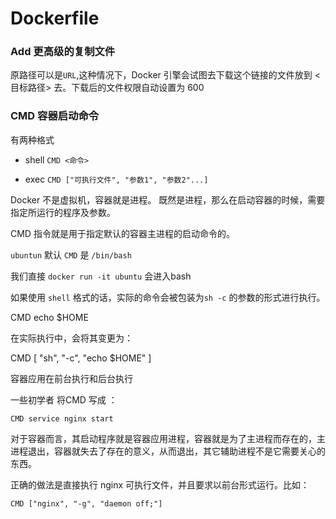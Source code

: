 # Dockerfile 


### Add 更高级的复制文件

原路径可以是`URL`,这种情况下，Docker 引擎会试图去下载这个链接的文件放到 <目标路径> 去。下载后的文件权限自动设置为 600

### CMD 容器启动命令  
有两种格式

- shell `CMD <命令>`

- exec  `CMD ["可执行文件", "参数1", "参数2"...]`

Docker 不是虚拟机，容器就是进程。 既然是进程，那么在启动容器的时候，需要指定所运行的程序及参数。

CMD 指令就是用于指定默认的容器主进程的启动命令的。

`ubuntun` 默认 `CMD` 是 `/bin/bash`

我们直接 `docker run -it ubuntu` 会进入bash 

如果使用 `shell` 格式的话，实际的命令会被包装为`sh -c` 的参数的形式进行执行。

CMD echo $HOME

在实际执行中，会将其变更为：

CMD [ "sh", "-c", "echo $HOME" ]


容器应用在前台执行和后台执行

一些初学者 将CMD 写成 ：

`CMD service nginx start`

对于容器而言，其启动程序就是容器应用进程，容器就是为了主进程而存在的，主进程退出，容器就失去了存在的意义，从而退出，其它辅助进程不是它需要关心的东西。

正确的做法是直接执行 nginx 可执行文件，并且要求以前台形式运行。比如：

`CMD ["nginx", "-g", "daemon off;"]`





